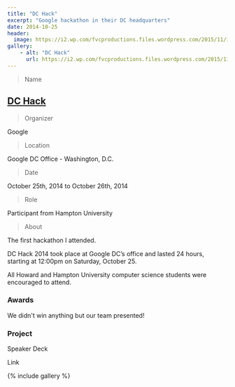 ```yaml
---
title: "DC Hack"
excerpt: "Google hackathon in their DC headquarters"
date: 2014-10-25
header:
  image: https://i2.wp.com/fvcproductions.files.wordpress.com/2015/11/img_0406.jpg?w=746&h=995&crop&ssl=1&zoom=2
gallery:
    - alt: "DC Hack"
      url: https://i2.wp.com/fvcproductions.files.wordpress.com/2015/11/img_0406.jpg?w=746&h=995&crop&ssl=1&zoom=2
---
```


> Name

## <a title="DCHack" href="https://huacm.wordpress.com/2014/10/28/dchack-2014/" target="_blank">DC Hack</a>

> Organizer

Google

> Location

Google DC Office - Washington, D.C.

> Date

October 25th, 2014 to October 26th, 2014

> Role

Participant from Hampton University

> About

The first hackathon I attended. 

DC Hack 2014 took place at Google DC’s office and lasted 24 hours, starting at 12:00pm on Saturday, October 25. 

All Howard and Hampton University computer science students were encouraged to attend.

### Awards

We didn't win anything but our team presented!

### Project

Speaker Deck

Link

{% include gallery %}
